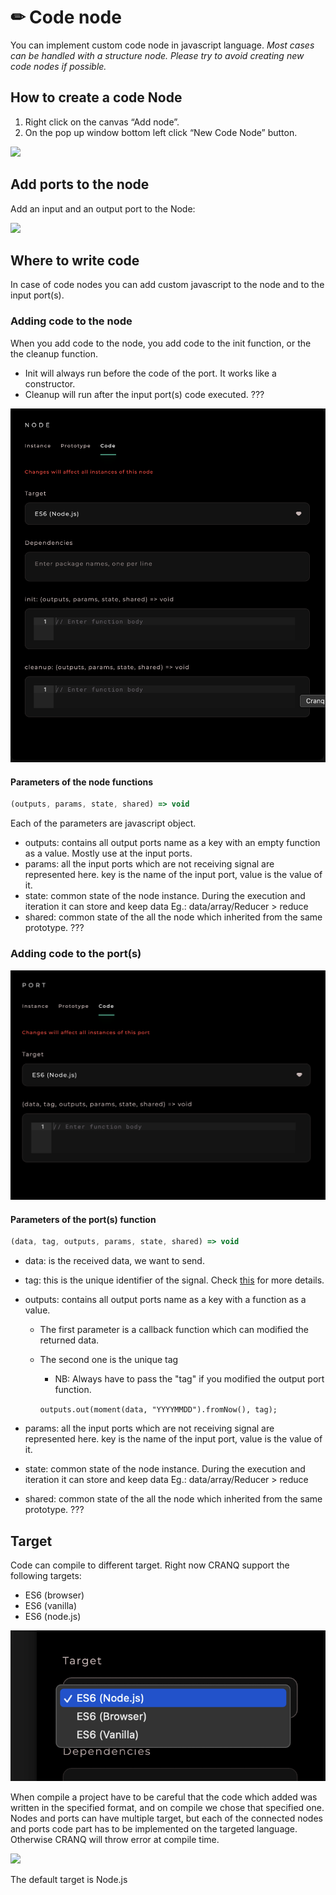 # ✏ Code node

You can implement custom code node in javascript language. _Most cases can be handled with a structure node. Please try to avoid creating new code nodes if possible._  &#x20;

## How to create a code Node

1. Right click on the canvas “Add node”.
2. On the pop up window bottom left click “New Code Node” button.

![](../../.gitbook/assets/add\_code\_node.gif)

## Add ports to the node

Add an input and an output port to the Node:&#x20;

![](../../.gitbook/assets/add\_ports\_to\_node.gif)

## Where to write code&#x20;

In case of code nodes you can add custom javascript to the node and to the input port(s).&#x20;

### Adding code to the node

When you add code to the node, you add code to the init function, or the the cleanup function.&#x20;

* Init will always run before the code of the port. It works like a constructor.&#x20;
* Cleanup will run after the input port(s) code executed. ???

![](../../.gitbook/assets/image.png)&#x20;

#### Parameters of the node functions

```javascript
(outputs, params, state, shared) => void
```

Each of the parameters are javascript object.

* outputs:  contains all output ports name as a key with an empty function as a value. Mostly use at the input ports.
* params:  all the input ports which are not receiving signal are represented here. key is the name of the input port, value is the value of it.
* state: common state of the node instance. During the execution and iteration it can store and keep data    Eg.: data/array/Reducer > reduce&#x20;
* shared: common state of the all the node which inherited from the same prototype.  ???

### Adding code to the port(s)

![](<../../.gitbook/assets/image (1).png>)

#### Parameters of the port(s) function

```javascript
(data, tag, outputs, params, state, shared) => void
```

* data: is the received data, we want to send.
* tag: this is the unique identifier of the signal. Check [this](../basics/103/#tag) for more details.
*   outputs: contains all output ports name as a key with a function as a value.&#x20;

    * The first parameter is a callback function which can modified the returned data.
    *   The second one  is the unique tag

        * NB: Always have to pass the "tag" if you modified the output port function. &#x20;

        `outputs.out(moment(data, "YYYYMMDD").fromNow(), tag);`&#x20;


* params: all the input ports which are not receiving signal are represented here. key is the name of the input port, value is the value of it.
* state: common state of the node instance. During the execution and iteration it can store and keep data    Eg.: data/array/Reducer > reduce&#x20;
* shared: common state of the all the node which inherited from the same prototype.  ???



## Target

Code can compile to different target. Right now CRANQ support the following targets:&#x20;

* ES6 (browser)
* ES6 (vanilla)
* ES6 (node.js)

![](<../../.gitbook/assets/image (2).png>)&#x20;

When compile a project have to be careful that the code which added was written in the specified format, and on compile we chose that specified one. Nodes and ports can have multiple target, but each of the connected nodes and ports code part has to be implemented on the targeted language. Otherwise CRANQ will throw error at compile time.

![](../../.gitbook/assets/compile\_to\_node.gif)

The default target is Node.js











